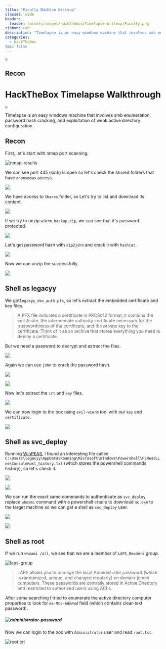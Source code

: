 ```yaml
---
title: "Faculty Machine Writeup"
classes: wide
header:
  teaser: /assets/images/hackthebox/Timelapse-Writeup/Faculty.png
ribbon: red
description: "Timelapse is an easy windows machine that involves smb enumeration, password hash cracking, and exploitation of weak active directory configuration."
categories:
  - HackTheBox
toc: false
---
```


<img src="/assets/images/hackthebox/Faculty-Writeup/Faculty.png" style="zoom:50%;" />

## Recon
# HackTheBox Timelapse Walkthrough

<img src="/assets/images/hackthebox/Timelapse-Writeup/Timelapse.png" style="zoom:50%;" />

Timelapse is an easy windows machine that involves smb enumeration, password hash cracking, and exploitation of weak active directory configuration.

## Recon

First, let's start with nmap port scanning.

![nmap-results](/assets/images/hackthebox/Timelapse-Writeup/nmap-results.png)

We can see port 445 (smb) is open so let's check the shared folders that have `anonymous` access.

![](/assets/images/hackthebox/Timelapse-Writeup/smbclient-test.png)

We have access to `Shares` folder, so Let's try to list and download its content.

![](/assets/images/hackthebox/Timelapse-Writeup/smbclient-extract.png)

If we try to unzip `winrm_backup.zip`, we can see that it's password protected.

![](/assets/images/hackthebox/Timelapse-Writeup/unzip-faild.png)

Let's get password hash with `zip2john` and crack it with `hashcat`.

![](/assets/images/hackthebox/Timelapse-Writeup/john.png)

Now we can unzip the successfully.

![](/assets/images/hackthebox/Timelapse-Writeup/unzip-password.png)

## Shell as legacyy

We got`legacyy_dev_auth.pfx`, so let's extract the embedded certificate and key files.

> A PFX file indicates a certificate in PKCS#12 format; it contains the  certificate, the intermediate authority certificate necessary for the  trustworthiness of the certificate, and the private key to the  certificate. Think of it as an archive that stores everything you need  to deploy a certificate.

But we need a password to decrypt and extract the files.

![](/assets/images/hackthebox/Timelapse-Writeup/pfx-protected.png)

Again we can use `john` to crack the password hash.

![](/assets/images/hackthebox/Timelapse-Writeup/pfx2john.png)

![](/assets/images/hackthebox/Timelapse-Writeup/john-pfx.png)

Now let's extract the `crt` and `key` files.

![](/assets/images/hackthebox/Timelapse-Writeup/private&certificate.png)

We can now login to the box using `evil-winrm` tool  with our `key` and `certificate`.

![](/assets/images/hackthebox/Timelapse-Writeup/user.txt.png)

## Shell as svc_deploy

Running [WinPEAS](https://github.com/carlospolop/PEASS-ng/tree/master/winPEAS), I found an interesting file called `C:\Users\legacyy\AppData\Roaming\Microsoft\Windows\Powershell\PSReadLine\ConsoleHost_history.txt` (which stores the powershell commands history), so let's check it.

![](/assets/images/hackthebox/Timelapse-Writeup/WinPEAS.bat.png)

![](/assets/images/hackthebox/Timelapse-Writeup/svc_delopy-history.png)

We can run the exact same commands to authenticate as `svc_deploy`, replace `whoami` command with a powershell cradle to download `nc.exe` to the target machine so we can get a shell as `svc_deploy` user.

![](/assets/images/hackthebox/Timelapse-Writeup/history-commands-shell.png)

![](/assets/images/hackthebox/Timelapse-Writeup/nc-shell-svc.png)

## Shell as root

If we run `whoami /all`, we see that we are a member of  `LAPS_Readers` group.

![laps-group](/assets/images/hackthebox/Timelapse-Writeup/laps-group.png)

> LAPS allows you to manage the local Administrator password (which is randomized, unique, and changed regularly) on domain-joined computers. These passwords are centrally stored in Active Directory and restricted to authorized users using ACLs.

After some searching I tried to enumerate the active directory computer properties to look for `ms-Mcs-AdmPwd` field (which contains clear-text password).

##### ![administrator-password](/assets/images/hackthebox/Timelapse-Writeup/administrator-password.png)

Now we can login to the box with `Administrator` user and read `root.txt`.

![root.txt](/assets/images/hackthebox/Timelapse-Writeup/root.txt.png)